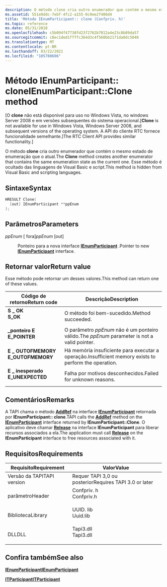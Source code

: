 ```yaml
---
description: O método clone cria outro enumerador que contém o mesmo estado de enumeração que o atual. Esse método é ocultado das linguagens de Visual Basic e script.
ms.assetid: 551e0ddc-7ebf-4fc2-a155-0c9ee2f406d4
title: 'Método IEnumParticipant:: clone (Confpriv. h)'
ms.topic: reference
ms.date: 05/31/2018
ms.openlocfilehash: c5b094f47738fd23f2762b7012a4e23c8b89da57
ms.sourcegitcommit: c8ec1ded1ffffc364d3c4f560bb2171da0dc5040
ms.translationtype: MT
ms.contentlocale: pt-BR
ms.lasthandoff: 03/22/2021
ms.locfileid: "105780606"
---
```

# <a name="ienumparticipantclone-method"></a><span data-ttu-id="ee1e0-104">Método IEnumParticipant:: clone</span><span class="sxs-lookup"><span data-stu-id="ee1e0-104">IEnumParticipant::Clone method</span></span>

<span data-ttu-id="ee1e0-105">\[O **clone** não está disponível para uso no Windows Vista, no windows Server 2008 e em versões subsequentes do sistema operacional.</span><span class="sxs-lookup"><span data-stu-id="ee1e0-105">\[**Clone** is not available for use in Windows Vista, Windows Server 2008, and subsequent versions of the operating system.</span></span> <span data-ttu-id="ee1e0-106">A API do cliente RTC fornece funcionalidade semelhante.\]</span><span class="sxs-lookup"><span data-stu-id="ee1e0-106">The RTC Client API provides similar functionality.\]</span></span>

<span data-ttu-id="ee1e0-107">O método **clone** cria outro enumerador que contém o mesmo estado de enumeração que o atual.</span><span class="sxs-lookup"><span data-stu-id="ee1e0-107">The **Clone** method creates another enumerator that contains the same enumeration state as the current one.</span></span> <span data-ttu-id="ee1e0-108">Esse método é ocultado das linguagens de Visual Basic e script.</span><span class="sxs-lookup"><span data-stu-id="ee1e0-108">This method is hidden from Visual Basic and scripting languages.</span></span>

## <a name="syntax"></a><span data-ttu-id="ee1e0-109">Sintaxe</span><span class="sxs-lookup"><span data-stu-id="ee1e0-109">Syntax</span></span>


```C++
HRESULT Clone(
  [out] IEnumParticipant **ppEnum
);
```



## <a name="parameters"></a><span data-ttu-id="ee1e0-110">Parâmetros</span><span class="sxs-lookup"><span data-stu-id="ee1e0-110">Parameters</span></span>

<dl> <dt>

<span data-ttu-id="ee1e0-111">*ppEnum* \[ fora\]</span><span class="sxs-lookup"><span data-stu-id="ee1e0-111">*ppEnum* \[out\]</span></span>
</dt> <dd>

<span data-ttu-id="ee1e0-112">Ponteiro para a nova interface [**IEnumParticipant**](ienumparticipant.md) .</span><span class="sxs-lookup"><span data-stu-id="ee1e0-112">Pointer to new [**IEnumParticipant**](ienumparticipant.md) interface.</span></span>

</dd> </dl>

## <a name="return-value"></a><span data-ttu-id="ee1e0-113">Retornar valor</span><span class="sxs-lookup"><span data-stu-id="ee1e0-113">Return value</span></span>

<span data-ttu-id="ee1e0-114">Esse método pode retornar um desses valores.</span><span class="sxs-lookup"><span data-stu-id="ee1e0-114">This method can return one of these values.</span></span>



| <span data-ttu-id="ee1e0-115">Código de retorno</span><span class="sxs-lookup"><span data-stu-id="ee1e0-115">Return code</span></span>                                                                                   | <span data-ttu-id="ee1e0-116">Descrição</span><span class="sxs-lookup"><span data-stu-id="ee1e0-116">Description</span></span>                                                     |
|-----------------------------------------------------------------------------------------------|-----------------------------------------------------------------|
| <dl> <span data-ttu-id="ee1e0-117"><dt>**S \_ OK**</dt></span><span class="sxs-lookup"><span data-stu-id="ee1e0-117"><dt>**S\_OK**</dt></span></span> </dl>          | <span data-ttu-id="ee1e0-118">O método foi bem-sucedido.</span><span class="sxs-lookup"><span data-stu-id="ee1e0-118">Method succeeded.</span></span><br/>                                    |
| <dl> <span data-ttu-id="ee1e0-119"><dt>**\_ponteiro E**</dt></span><span class="sxs-lookup"><span data-stu-id="ee1e0-119"><dt>**E\_POINTER**</dt></span></span> </dl>     | <span data-ttu-id="ee1e0-120">O parâmetro *ppEnum* não é um ponteiro válido.</span><span class="sxs-lookup"><span data-stu-id="ee1e0-120">The *ppEnum* parameter is not a valid pointer.</span></span><br/>       |
| <dl> <span data-ttu-id="ee1e0-121"><dt>**E \_ OUTOFMEMORY**</dt></span><span class="sxs-lookup"><span data-stu-id="ee1e0-121"><dt>**E\_OUTOFMEMORY**</dt></span></span> </dl> | <span data-ttu-id="ee1e0-122">Há memória insuficiente para executar a operação.</span><span class="sxs-lookup"><span data-stu-id="ee1e0-122">Insufficient memory exists to perform the operation.</span></span><br/> |
| <dl> <span data-ttu-id="ee1e0-123"><dt>**E \_ inesperado**</dt></span><span class="sxs-lookup"><span data-stu-id="ee1e0-123"><dt>**E\_UNEXPECTED**</dt></span></span> </dl>  | <span data-ttu-id="ee1e0-124">Falha por motivos desconhecidos.</span><span class="sxs-lookup"><span data-stu-id="ee1e0-124">Failed for unknown reasons.</span></span><br/>                          |



 

## <a name="remarks"></a><span data-ttu-id="ee1e0-125">Comentários</span><span class="sxs-lookup"><span data-stu-id="ee1e0-125">Remarks</span></span>

<span data-ttu-id="ee1e0-126">A TAPI chama o método [**AddRef**](/windows/win32/api/unknwn/nf-unknwn-iunknown-addref) na interface [**IEnumParticipant**](ienumparticipant.md) retornada por **IEnumParticipant:: clone**.</span><span class="sxs-lookup"><span data-stu-id="ee1e0-126">TAPI calls the [**AddRef**](/windows/win32/api/unknwn/nf-unknwn-iunknown-addref) method on the [**IEnumParticipant**](ienumparticipant.md) interface returned by **IEnumParticipant::Clone**.</span></span> <span data-ttu-id="ee1e0-127">O aplicativo deve chamar [**Release**](/windows/win32/api/unknwn/nf-unknwn-iunknown-release) na interface **IEnumParticipant** para liberar recursos associados a ela.</span><span class="sxs-lookup"><span data-stu-id="ee1e0-127">The application must call [**Release**](/windows/win32/api/unknwn/nf-unknwn-iunknown-release) on the **IEnumParticipant** interface to free resources associated with it.</span></span>

## <a name="requirements"></a><span data-ttu-id="ee1e0-128">Requisitos</span><span class="sxs-lookup"><span data-stu-id="ee1e0-128">Requirements</span></span>



| <span data-ttu-id="ee1e0-129">Requisito</span><span class="sxs-lookup"><span data-stu-id="ee1e0-129">Requirement</span></span> | <span data-ttu-id="ee1e0-130">Valor</span><span class="sxs-lookup"><span data-stu-id="ee1e0-130">Value</span></span> |
|-------------------------|---------------------------------------------------------------------------------------|
| <span data-ttu-id="ee1e0-131">Versão da TAPI</span><span class="sxs-lookup"><span data-stu-id="ee1e0-131">TAPI version</span></span><br/> | <span data-ttu-id="ee1e0-132">Requer TAPI 3,0 ou posterior</span><span class="sxs-lookup"><span data-stu-id="ee1e0-132">Requires TAPI 3.0 or later</span></span><br/>                                                 |
| <span data-ttu-id="ee1e0-133">parâmetro</span><span class="sxs-lookup"><span data-stu-id="ee1e0-133">Header</span></span><br/>       | <dl> <span data-ttu-id="ee1e0-134"><dt>Confpriv. h</dt></span><span class="sxs-lookup"><span data-stu-id="ee1e0-134"><dt>Confpriv.h</dt></span></span> </dl> |
| <span data-ttu-id="ee1e0-135">Biblioteca</span><span class="sxs-lookup"><span data-stu-id="ee1e0-135">Library</span></span><br/>      | <dl> <span data-ttu-id="ee1e0-136"><dt>UUID. lib</dt></span><span class="sxs-lookup"><span data-stu-id="ee1e0-136"><dt>Uuid.lib</dt></span></span> </dl>   |
| <span data-ttu-id="ee1e0-137">DLL</span><span class="sxs-lookup"><span data-stu-id="ee1e0-137">DLL</span></span><br/>          | <dl> <span data-ttu-id="ee1e0-138"><dt>Tapi3.dll</dt></span><span class="sxs-lookup"><span data-stu-id="ee1e0-138"><dt>Tapi3.dll</dt></span></span> </dl>  |



## <a name="see-also"></a><span data-ttu-id="ee1e0-139">Confira também</span><span class="sxs-lookup"><span data-stu-id="ee1e0-139">See also</span></span>

<dl> <dt>

[<span data-ttu-id="ee1e0-140">**IEnumParticipant**</span><span class="sxs-lookup"><span data-stu-id="ee1e0-140">**IEnumParticipant**</span></span>](ienumparticipant.md)
</dt> <dt>

[<span data-ttu-id="ee1e0-141">**ITParticipant**</span><span class="sxs-lookup"><span data-stu-id="ee1e0-141">**ITParticipant**</span></span>](itparticipant.md)
</dt> </dl>

 

